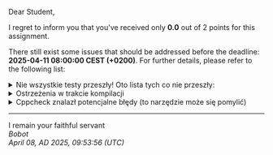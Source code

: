 Dear Student,

I regret to inform you that you've received only **0.0** out of 2 points for this assignment.

There still exist some issues that should be addressed before the deadline: **2025-04-11 08:00:00 CEST (+0200)**. For further details, please refer to the following list:

<details><summary>Nie wszystkie testy przeszły! Oto lista tych co nie przeszły:</summary>1.&nbsp;ContainerWrapperTester.constructionLotsOfElementsWithDefaultConstructor_expectedNoCrash<br>2.&nbsp;ContainerWrapperTester.constructionFromArray_expectedElementsCopied<br>3.&nbsp;ContainerWrapperTester.pushBackManyElements<br>4.&nbsp;ContainerWrapperTester.pushFrontManyElements<br>5.&nbsp;ContainerWrapperTester.insertingInRandomPositionManyElements<br>6.&nbsp;ContainerWrapperTester.randomAccess<br>7.&nbsp;ContainerWrapperTester.sorting<br>8.&nbsp;ContainerWrapperTester.randomErase<br>9.&nbsp;ContainerWrapperTester.count_expectedAllElementsCounted<br>10.&nbsp;ContainerWrapperTester.findElement<br>11.&nbsp;ContainerWrapperTester.popFront<br>12.&nbsp;ContainerWrapperTester.popBack</details>
<details><summary>Ostrzeżenia w trakcie kompilacji</summary>/tmp/tmpm7ace_5q/student/containerWrapper.cpp:10:2:&nbsp;warning:&nbsp;#warning&nbsp;"Metody&nbsp;klasy&nbsp;sa&nbsp;do&nbsp;zaimplementowania.&nbsp;Instrukcja&nbsp;w&nbsp;pliku&nbsp;naglowkowym&nbsp;i&nbsp;README.md"&nbsp;[-Wcpp]<br>&nbsp;&nbsp;&nbsp;10&nbsp;|&nbsp;#warning&nbsp;"Metody&nbsp;klasy&nbsp;sa&nbsp;do&nbsp;zaimplementowania.&nbsp;Instrukcja&nbsp;w&nbsp;pliku&nbsp;naglowkowym&nbsp;i&nbsp;README.md"&nbsp;//&nbsp;po&nbsp;zaimplementowaniu&nbsp;sugeruje&nbsp;usuniecie&nbsp;tej&nbsp;linijki&nbsp;-&nbsp;nie&nbsp;chcemy&nbsp;warningow<br>&nbsp;&nbsp;&nbsp;&nbsp;&nbsp;&nbsp;|&nbsp;&nbsp;^~~~~~~<br></details>
<details><summary>Cppcheck znalazł potencjalne błędy (to narzędzie może się pomylić)</summary>/tmp/tmpm7ace_5q/student/benchmark/lib/include/benchmark/benchmark.h:1942:17:&nbsp;warning:&nbsp;Found&nbsp;an&nbsp;exit&nbsp;path&nbsp;from&nbsp;function&nbsp;with&nbsp;non-void&nbsp;return&nbsp;type&nbsp;that&nbsp;has&nbsp;missing&nbsp;return&nbsp;statement&nbsp;[missingReturn]<br>&nbsp;&nbsp;switch&nbsp;(unit)&nbsp;{<br>&nbsp;&nbsp;&nbsp;&nbsp;&nbsp;&nbsp;&nbsp;&nbsp;&nbsp;&nbsp;&nbsp;&nbsp;&nbsp;&nbsp;&nbsp;&nbsp;^<br>/tmp/tmpm7ace_5q/student/benchmark/lib/include/benchmark/benchmark.h:1956:17:&nbsp;warning:&nbsp;Found&nbsp;an&nbsp;exit&nbsp;path&nbsp;from&nbsp;function&nbsp;with&nbsp;non-void&nbsp;return&nbsp;type&nbsp;that&nbsp;has&nbsp;missing&nbsp;return&nbsp;statement&nbsp;[missingReturn]<br>&nbsp;&nbsp;switch&nbsp;(unit)&nbsp;{<br>&nbsp;&nbsp;&nbsp;&nbsp;&nbsp;&nbsp;&nbsp;&nbsp;&nbsp;&nbsp;&nbsp;&nbsp;&nbsp;&nbsp;&nbsp;&nbsp;^<br>/tmp/tmpm7ace_5q/student/benchmark/lib/include/benchmark/benchmark.h:1741:5:&nbsp;warning:&nbsp;Member&nbsp;variable&nbsp;'Run::family_index'&nbsp;is&nbsp;not&nbsp;initialized&nbsp;in&nbsp;the&nbsp;constructor.&nbsp;[uninitMemberVar]<br>&nbsp;&nbsp;&nbsp;&nbsp;Run()<br>&nbsp;&nbsp;&nbsp;&nbsp;^<br>/tmp/tmpm7ace_5q/student/benchmark/lib/include/benchmark/benchmark.h:1741:5:&nbsp;warning:&nbsp;Member&nbsp;variable&nbsp;'Run::per_family_instance_index'&nbsp;is&nbsp;not&nbsp;initialized&nbsp;in&nbsp;the&nbsp;constructor.&nbsp;[uninitMemberVar]<br>&nbsp;&nbsp;&nbsp;&nbsp;Run()<br>&nbsp;&nbsp;&nbsp;&nbsp;^<br>/tmp/tmpm7ace_5q/student/benchmark/lib/include/benchmark/benchmark.h:1741:5:&nbsp;warning:&nbsp;Member&nbsp;variable&nbsp;'Run::repetition_index'&nbsp;is&nbsp;not&nbsp;initialized&nbsp;in&nbsp;the&nbsp;constructor.&nbsp;[uninitMemberVar]<br>&nbsp;&nbsp;&nbsp;&nbsp;Run()<br>&nbsp;&nbsp;&nbsp;&nbsp;^<br>/tmp/tmpm7ace_5q/student/benchmark/lib/include/benchmark/benchmark.h:1741:5:&nbsp;warning:&nbsp;Member&nbsp;variable&nbsp;'Run::repetitions'&nbsp;is&nbsp;not&nbsp;initialized&nbsp;in&nbsp;the&nbsp;constructor.&nbsp;[uninitMemberVar]<br>&nbsp;&nbsp;&nbsp;&nbsp;Run()<br>&nbsp;&nbsp;&nbsp;&nbsp;^<br>/tmp/tmpm7ace_5q/student/benchmark/lib/include/benchmark/benchmark.h:1741:5:&nbsp;warning:&nbsp;Member&nbsp;variable&nbsp;'Run::statistics'&nbsp;is&nbsp;not&nbsp;initialized&nbsp;in&nbsp;the&nbsp;constructor.&nbsp;[uninitMemberVar]<br>&nbsp;&nbsp;&nbsp;&nbsp;Run()<br>&nbsp;&nbsp;&nbsp;&nbsp;^<br>/tmp/tmpm7ace_5q/student/benchmark/lib/include/benchmark/benchmark.h:639:3:&nbsp;warning:&nbsp;Class&nbsp;'Counter'&nbsp;has&nbsp;a&nbsp;constructor&nbsp;with&nbsp;1&nbsp;argument&nbsp;that&nbsp;is&nbsp;not&nbsp;explicit.&nbsp;[noExplicitConstructor]<br>&nbsp;&nbsp;Counter(double&nbsp;v&nbsp;=&nbsp;0.,&nbsp;Flags&nbsp;f&nbsp;=&nbsp;kDefaults,&nbsp;OneK&nbsp;k&nbsp;=&nbsp;kIs1000)<br>&nbsp;&nbsp;^<br>/tmp/tmpm7ace_5q/student/benchmark/containerBenchmark.cpp:49:55:&nbsp;warning:&nbsp;Parameter&nbsp;'state'&nbsp;can&nbsp;be&nbsp;declared&nbsp;as&nbsp;reference&nbsp;to&nbsp;const.&nbsp;However&nbsp;it&nbsp;seems&nbsp;that&nbsp;'BM_pushBackManyElements'&nbsp;is&nbsp;a&nbsp;callback&nbsp;function,&nbsp;if&nbsp;'state'&nbsp;is&nbsp;declared&nbsp;with&nbsp;const&nbsp;you&nbsp;might&nbsp;also&nbsp;need&nbsp;to&nbsp;cast&nbsp;function&nbsp;pointer(s).&nbsp;[constParameterCallback]<br>static&nbsp;void&nbsp;BM_pushBackManyElements(benchmark::State&&nbsp;state)<br>&nbsp;&nbsp;&nbsp;&nbsp;&nbsp;&nbsp;&nbsp;&nbsp;&nbsp;&nbsp;&nbsp;&nbsp;&nbsp;&nbsp;&nbsp;&nbsp;&nbsp;&nbsp;&nbsp;&nbsp;&nbsp;&nbsp;&nbsp;&nbsp;&nbsp;&nbsp;&nbsp;&nbsp;&nbsp;&nbsp;&nbsp;&nbsp;&nbsp;&nbsp;&nbsp;&nbsp;&nbsp;&nbsp;&nbsp;&nbsp;&nbsp;&nbsp;&nbsp;&nbsp;&nbsp;&nbsp;&nbsp;&nbsp;&nbsp;&nbsp;&nbsp;&nbsp;&nbsp;&nbsp;^<br>/tmp/tmpm7ace_5q/student/benchmark/containerBenchmark.cpp:62:1:&nbsp;note:&nbsp;You&nbsp;might&nbsp;need&nbsp;to&nbsp;cast&nbsp;the&nbsp;function&nbsp;pointer&nbsp;here<br>BENCHMARK(BM_pushBackManyElements);<br>^<br>/tmp/tmpm7ace_5q/student/benchmark/containerBenchmark.cpp:49:55:&nbsp;note:&nbsp;Parameter&nbsp;'state'&nbsp;can&nbsp;be&nbsp;declared&nbsp;as&nbsp;reference&nbsp;to&nbsp;const<br>static&nbsp;void&nbsp;BM_pushBackManyElements(benchmark::State&&nbsp;state)<br>&nbsp;&nbsp;&nbsp;&nbsp;&nbsp;&nbsp;&nbsp;&nbsp;&nbsp;&nbsp;&nbsp;&nbsp;&nbsp;&nbsp;&nbsp;&nbsp;&nbsp;&nbsp;&nbsp;&nbsp;&nbsp;&nbsp;&nbsp;&nbsp;&nbsp;&nbsp;&nbsp;&nbsp;&nbsp;&nbsp;&nbsp;&nbsp;&nbsp;&nbsp;&nbsp;&nbsp;&nbsp;&nbsp;&nbsp;&nbsp;&nbsp;&nbsp;&nbsp;&nbsp;&nbsp;&nbsp;&nbsp;&nbsp;&nbsp;&nbsp;&nbsp;&nbsp;&nbsp;&nbsp;^<br>/tmp/tmpm7ace_5q/student/benchmark/containerBenchmark.cpp:65:56:&nbsp;warning:&nbsp;Parameter&nbsp;'state'&nbsp;can&nbsp;be&nbsp;declared&nbsp;as&nbsp;reference&nbsp;to&nbsp;const.&nbsp;However&nbsp;it&nbsp;seems&nbsp;that&nbsp;'BM_pushFrontManyElements'&nbsp;is&nbsp;a&nbsp;callback&nbsp;function,&nbsp;if&nbsp;'state'&nbsp;is&nbsp;declared&nbsp;with&nbsp;const&nbsp;you&nbsp;might&nbsp;also&nbsp;need&nbsp;to&nbsp;cast&nbsp;function&nbsp;pointer(s).&nbsp;[constParameterCallback]<br>static&nbsp;void&nbsp;BM_pushFrontManyElements(benchmark::State&&nbsp;state)<br>&nbsp;&nbsp;&nbsp;&nbsp;&nbsp;&nbsp;&nbsp;&nbsp;&nbsp;&nbsp;&nbsp;&nbsp;&nbsp;&nbsp;&nbsp;&nbsp;&nbsp;&nbsp;&nbsp;&nbsp;&nbsp;&nbsp;&nbsp;&nbsp;&nbsp;&nbsp;&nbsp;&nbsp;&nbsp;&nbsp;&nbsp;&nbsp;&nbsp;&nbsp;&nbsp;&nbsp;&nbsp;&nbsp;&nbsp;&nbsp;&nbsp;&nbsp;&nbsp;&nbsp;&nbsp;&nbsp;&nbsp;&nbsp;&nbsp;&nbsp;&nbsp;&nbsp;&nbsp;&nbsp;&nbsp;^<br>/tmp/tmpm7ace_5q/student/benchmark/containerBenchmark.cpp:78:1:&nbsp;note:&nbsp;You&nbsp;might&nbsp;need&nbsp;to&nbsp;cast&nbsp;the&nbsp;function&nbsp;pointer&nbsp;here<br>BENCHMARK(BM_pushFrontManyElements);<br>^<br>/tmp/tmpm7ace_5q/student/benchmark/containerBenchmark.cpp:65:56:&nbsp;note:&nbsp;Parameter&nbsp;'state'&nbsp;can&nbsp;be&nbsp;declared&nbsp;as&nbsp;reference&nbsp;to&nbsp;const<br>static&nbsp;void&nbsp;BM_pushFrontManyElements(benchmark::State&&nbsp;state)<br>&nbsp;&nbsp;&nbsp;&nbsp;&nbsp;&nbsp;&nbsp;&nbsp;&nbsp;&nbsp;&nbsp;&nbsp;&nbsp;&nbsp;&nbsp;&nbsp;&nbsp;&nbsp;&nbsp;&nbsp;&nbsp;&nbsp;&nbsp;&nbsp;&nbsp;&nbsp;&nbsp;&nbsp;&nbsp;&nbsp;&nbsp;&nbsp;&nbsp;&nbsp;&nbsp;&nbsp;&nbsp;&nbsp;&nbsp;&nbsp;&nbsp;&nbsp;&nbsp;&nbsp;&nbsp;&nbsp;&nbsp;&nbsp;&nbsp;&nbsp;&nbsp;&nbsp;&nbsp;&nbsp;&nbsp;^<br>/tmp/tmpm7ace_5q/student/benchmark/containerBenchmark.cpp:81:72:&nbsp;warning:&nbsp;Parameter&nbsp;'state'&nbsp;can&nbsp;be&nbsp;declared&nbsp;as&nbsp;reference&nbsp;to&nbsp;const.&nbsp;However&nbsp;it&nbsp;seems&nbsp;that&nbsp;'BM_insertingInRandomPositionManyElements'&nbsp;is&nbsp;a&nbsp;callback&nbsp;function,&nbsp;if&nbsp;'state'&nbsp;is&nbsp;declared&nbsp;with&nbsp;const&nbsp;you&nbsp;might&nbsp;also&nbsp;need&nbsp;to&nbsp;cast&nbsp;function&nbsp;pointer(s).&nbsp;[constParameterCallback]<br>static&nbsp;void&nbsp;BM_insertingInRandomPositionManyElements(benchmark::State&&nbsp;state)<br>&nbsp;&nbsp;&nbsp;&nbsp;&nbsp;&nbsp;&nbsp;&nbsp;&nbsp;&nbsp;&nbsp;&nbsp;&nbsp;&nbsp;&nbsp;&nbsp;&nbsp;&nbsp;&nbsp;&nbsp;&nbsp;&nbsp;&nbsp;&nbsp;&nbsp;&nbsp;&nbsp;&nbsp;&nbsp;&nbsp;&nbsp;&nbsp;&nbsp;&nbsp;&nbsp;&nbsp;&nbsp;&nbsp;&nbsp;&nbsp;&nbsp;&nbsp;&nbsp;&nbsp;&nbsp;&nbsp;&nbsp;&nbsp;&nbsp;&nbsp;&nbsp;&nbsp;&nbsp;&nbsp;&nbsp;&nbsp;&nbsp;&nbsp;&nbsp;&nbsp;&nbsp;&nbsp;&nbsp;&nbsp;&nbsp;&nbsp;&nbsp;&nbsp;&nbsp;&nbsp;&nbsp;^<br>/tmp/tmpm7ace_5q/student/benchmark/containerBenchmark.cpp:95:1:&nbsp;note:&nbsp;You&nbsp;might&nbsp;need&nbsp;to&nbsp;cast&nbsp;the&nbsp;function&nbsp;pointer&nbsp;here<br>BENCHMARK(BM_insertingInRandomPositionManyElements);<br>^<br>/tmp/tmpm7ace_5q/student/benchmark/containerBenchmark.cpp:81:72:&nbsp;note:&nbsp;Parameter&nbsp;'state'&nbsp;can&nbsp;be&nbsp;declared&nbsp;as&nbsp;reference&nbsp;to&nbsp;const<br>static&nbsp;void&nbsp;BM_insertingInRandomPositionManyElements(benchmark::State&&nbsp;state)<br>&nbsp;&nbsp;&nbsp;&nbsp;&nbsp;&nbsp;&nbsp;&nbsp;&nbsp;&nbsp;&nbsp;&nbsp;&nbsp;&nbsp;&nbsp;&nbsp;&nbsp;&nbsp;&nbsp;&nbsp;&nbsp;&nbsp;&nbsp;&nbsp;&nbsp;&nbsp;&nbsp;&nbsp;&nbsp;&nbsp;&nbsp;&nbsp;&nbsp;&nbsp;&nbsp;&nbsp;&nbsp;&nbsp;&nbsp;&nbsp;&nbsp;&nbsp;&nbsp;&nbsp;&nbsp;&nbsp;&nbsp;&nbsp;&nbsp;&nbsp;&nbsp;&nbsp;&nbsp;&nbsp;&nbsp;&nbsp;&nbsp;&nbsp;&nbsp;&nbsp;&nbsp;&nbsp;&nbsp;&nbsp;&nbsp;&nbsp;&nbsp;&nbsp;&nbsp;&nbsp;&nbsp;^<br>/tmp/tmpm7ace_5q/student/benchmark/containerBenchmark.cpp:98:47:&nbsp;warning:&nbsp;Parameter&nbsp;'state'&nbsp;can&nbsp;be&nbsp;declared&nbsp;as&nbsp;reference&nbsp;to&nbsp;const.&nbsp;However&nbsp;it&nbsp;seems&nbsp;that&nbsp;'BM_randomAccess'&nbsp;is&nbsp;a&nbsp;callback&nbsp;function,&nbsp;if&nbsp;'state'&nbsp;is&nbsp;declared&nbsp;with&nbsp;const&nbsp;you&nbsp;might&nbsp;also&nbsp;need&nbsp;to&nbsp;cast&nbsp;function&nbsp;pointer(s).&nbsp;[constParameterCallback]<br>static&nbsp;void&nbsp;BM_randomAccess(benchmark::State&&nbsp;state)<br>&nbsp;&nbsp;&nbsp;&nbsp;&nbsp;&nbsp;&nbsp;&nbsp;&nbsp;&nbsp;&nbsp;&nbsp;&nbsp;&nbsp;&nbsp;&nbsp;&nbsp;&nbsp;&nbsp;&nbsp;&nbsp;&nbsp;&nbsp;&nbsp;&nbsp;&nbsp;&nbsp;&nbsp;&nbsp;&nbsp;&nbsp;&nbsp;&nbsp;&nbsp;&nbsp;&nbsp;&nbsp;&nbsp;&nbsp;&nbsp;&nbsp;&nbsp;&nbsp;&nbsp;&nbsp;&nbsp;^<br>/tmp/tmpm7ace_5q/student/benchmark/containerBenchmark.cpp:110:1:&nbsp;note:&nbsp;You&nbsp;might&nbsp;need&nbsp;to&nbsp;cast&nbsp;the&nbsp;function&nbsp;pointer&nbsp;here<br>BENCHMARK(BM_randomAccess);<br>^<br>/tmp/tmpm7ace_5q/student/benchmark/containerBenchmark.cpp:98:47:&nbsp;note:&nbsp;Parameter&nbsp;'state'&nbsp;can&nbsp;be&nbsp;declared&nbsp;as&nbsp;reference&nbsp;to&nbsp;const<br>static&nbsp;void&nbsp;BM_randomAccess(benchmark::State&&nbsp;state)<br>&nbsp;&nbsp;&nbsp;&nbsp;&nbsp;&nbsp;&nbsp;&nbsp;&nbsp;&nbsp;&nbsp;&nbsp;&nbsp;&nbsp;&nbsp;&nbsp;&nbsp;&nbsp;&nbsp;&nbsp;&nbsp;&nbsp;&nbsp;&nbsp;&nbsp;&nbsp;&nbsp;&nbsp;&nbsp;&nbsp;&nbsp;&nbsp;&nbsp;&nbsp;&nbsp;&nbsp;&nbsp;&nbsp;&nbsp;&nbsp;&nbsp;&nbsp;&nbsp;&nbsp;&nbsp;&nbsp;^<br>/tmp/tmpm7ace_5q/student/benchmark/containerBenchmark.cpp:113:42:&nbsp;warning:&nbsp;Parameter&nbsp;'state'&nbsp;can&nbsp;be&nbsp;declared&nbsp;as&nbsp;reference&nbsp;to&nbsp;const.&nbsp;However&nbsp;it&nbsp;seems&nbsp;that&nbsp;'BM_sorting'&nbsp;is&nbsp;a&nbsp;callback&nbsp;function,&nbsp;if&nbsp;'state'&nbsp;is&nbsp;declared&nbsp;with&nbsp;const&nbsp;you&nbsp;might&nbsp;also&nbsp;need&nbsp;to&nbsp;cast&nbsp;function&nbsp;pointer(s).&nbsp;[constParameterCallback]<br>static&nbsp;void&nbsp;BM_sorting(benchmark::State&&nbsp;state)<br>&nbsp;&nbsp;&nbsp;&nbsp;&nbsp;&nbsp;&nbsp;&nbsp;&nbsp;&nbsp;&nbsp;&nbsp;&nbsp;&nbsp;&nbsp;&nbsp;&nbsp;&nbsp;&nbsp;&nbsp;&nbsp;&nbsp;&nbsp;&nbsp;&nbsp;&nbsp;&nbsp;&nbsp;&nbsp;&nbsp;&nbsp;&nbsp;&nbsp;&nbsp;&nbsp;&nbsp;&nbsp;&nbsp;&nbsp;&nbsp;&nbsp;^<br>/tmp/tmpm7ace_5q/student/benchmark/containerBenchmark.cpp:125:1:&nbsp;note:&nbsp;You&nbsp;might&nbsp;need&nbsp;to&nbsp;cast&nbsp;the&nbsp;function&nbsp;pointer&nbsp;here<br>BENCHMARK(BM_sorting);<br>^<br>/tmp/tmpm7ace_5q/student/benchmark/containerBenchmark.cpp:113:42:&nbsp;note:&nbsp;Parameter&nbsp;'state'&nbsp;can&nbsp;be&nbsp;declared&nbsp;as&nbsp;reference&nbsp;to&nbsp;const<br>static&nbsp;void&nbsp;BM_sorting(benchmark::State&&nbsp;state)<br>&nbsp;&nbsp;&nbsp;&nbsp;&nbsp;&nbsp;&nbsp;&nbsp;&nbsp;&nbsp;&nbsp;&nbsp;&nbsp;&nbsp;&nbsp;&nbsp;&nbsp;&nbsp;&nbsp;&nbsp;&nbsp;&nbsp;&nbsp;&nbsp;&nbsp;&nbsp;&nbsp;&nbsp;&nbsp;&nbsp;&nbsp;&nbsp;&nbsp;&nbsp;&nbsp;&nbsp;&nbsp;&nbsp;&nbsp;&nbsp;&nbsp;^<br>/tmp/tmpm7ace_5q/student/benchmark/containerBenchmark.cpp:128:46:&nbsp;warning:&nbsp;Parameter&nbsp;'state'&nbsp;can&nbsp;be&nbsp;declared&nbsp;as&nbsp;reference&nbsp;to&nbsp;const.&nbsp;However&nbsp;it&nbsp;seems&nbsp;that&nbsp;'BM_randomErase'&nbsp;is&nbsp;a&nbsp;callback&nbsp;function,&nbsp;if&nbsp;'state'&nbsp;is&nbsp;declared&nbsp;with&nbsp;const&nbsp;you&nbsp;might&nbsp;also&nbsp;need&nbsp;to&nbsp;cast&nbsp;function&nbsp;pointer(s).&nbsp;[constParameterCallback]<br>static&nbsp;void&nbsp;BM_randomErase(benchmark::State&&nbsp;state)<br>&nbsp;&nbsp;&nbsp;&nbsp;&nbsp;&nbsp;&nbsp;&nbsp;&nbsp;&nbsp;&nbsp;&nbsp;&nbsp;&nbsp;&nbsp;&nbsp;&nbsp;&nbsp;&nbsp;&nbsp;&nbsp;&nbsp;&nbsp;&nbsp;&nbsp;&nbsp;&nbsp;&nbsp;&nbsp;&nbsp;&nbsp;&nbsp;&nbsp;&nbsp;&nbsp;&nbsp;&nbsp;&nbsp;&nbsp;&nbsp;&nbsp;&nbsp;&nbsp;&nbsp;&nbsp;^<br>/tmp/tmpm7ace_5q/student/benchmark/containerBenchmark.cpp:143:1:&nbsp;note:&nbsp;You&nbsp;might&nbsp;need&nbsp;to&nbsp;cast&nbsp;the&nbsp;function&nbsp;pointer&nbsp;here<br>BENCHMARK(BM_randomErase);<br>^<br>/tmp/tmpm7ace_5q/student/benchmark/containerBenchmark.cpp:128:46:&nbsp;note:&nbsp;Parameter&nbsp;'state'&nbsp;can&nbsp;be&nbsp;declared&nbsp;as&nbsp;reference&nbsp;to&nbsp;const<br>static&nbsp;void&nbsp;BM_randomErase(benchmark::State&&nbsp;state)<br>&nbsp;&nbsp;&nbsp;&nbsp;&nbsp;&nbsp;&nbsp;&nbsp;&nbsp;&nbsp;&nbsp;&nbsp;&nbsp;&nbsp;&nbsp;&nbsp;&nbsp;&nbsp;&nbsp;&nbsp;&nbsp;&nbsp;&nbsp;&nbsp;&nbsp;&nbsp;&nbsp;&nbsp;&nbsp;&nbsp;&nbsp;&nbsp;&nbsp;&nbsp;&nbsp;&nbsp;&nbsp;&nbsp;&nbsp;&nbsp;&nbsp;&nbsp;&nbsp;&nbsp;&nbsp;^<br>/tmp/tmpm7ace_5q/student/benchmark/containerBenchmark.cpp:146:67:&nbsp;warning:&nbsp;Parameter&nbsp;'state'&nbsp;can&nbsp;be&nbsp;declared&nbsp;as&nbsp;reference&nbsp;to&nbsp;const.&nbsp;However&nbsp;it&nbsp;seems&nbsp;that&nbsp;'BM_count_expectedAllElementsCounted'&nbsp;is&nbsp;a&nbsp;callback&nbsp;function,&nbsp;if&nbsp;'state'&nbsp;is&nbsp;declared&nbsp;with&nbsp;const&nbsp;you&nbsp;might&nbsp;also&nbsp;need&nbsp;to&nbsp;cast&nbsp;function&nbsp;pointer(s).&nbsp;[constParameterCallback]<br>static&nbsp;void&nbsp;BM_count_expectedAllElementsCounted(benchmark::State&&nbsp;state)<br>&nbsp;&nbsp;&nbsp;&nbsp;&nbsp;&nbsp;&nbsp;&nbsp;&nbsp;&nbsp;&nbsp;&nbsp;&nbsp;&nbsp;&nbsp;&nbsp;&nbsp;&nbsp;&nbsp;&nbsp;&nbsp;&nbsp;&nbsp;&nbsp;&nbsp;&nbsp;&nbsp;&nbsp;&nbsp;&nbsp;&nbsp;&nbsp;&nbsp;&nbsp;&nbsp;&nbsp;&nbsp;&nbsp;&nbsp;&nbsp;&nbsp;&nbsp;&nbsp;&nbsp;&nbsp;&nbsp;&nbsp;&nbsp;&nbsp;&nbsp;&nbsp;&nbsp;&nbsp;&nbsp;&nbsp;&nbsp;&nbsp;&nbsp;&nbsp;&nbsp;&nbsp;&nbsp;&nbsp;&nbsp;&nbsp;&nbsp;^<br>/tmp/tmpm7ace_5q/student/benchmark/containerBenchmark.cpp:157:1:&nbsp;note:&nbsp;You&nbsp;might&nbsp;need&nbsp;to&nbsp;cast&nbsp;the&nbsp;function&nbsp;pointer&nbsp;here<br>BENCHMARK(BM_count_expectedAllElementsCounted);<br>^<br>/tmp/tmpm7ace_5q/student/benchmark/containerBenchmark.cpp:146:67:&nbsp;note:&nbsp;Parameter&nbsp;'state'&nbsp;can&nbsp;be&nbsp;declared&nbsp;as&nbsp;reference&nbsp;to&nbsp;const<br>static&nbsp;void&nbsp;BM_count_expectedAllElementsCounted(benchmark::State&&nbsp;state)<br>&nbsp;&nbsp;&nbsp;&nbsp;&nbsp;&nbsp;&nbsp;&nbsp;&nbsp;&nbsp;&nbsp;&nbsp;&nbsp;&nbsp;&nbsp;&nbsp;&nbsp;&nbsp;&nbsp;&nbsp;&nbsp;&nbsp;&nbsp;&nbsp;&nbsp;&nbsp;&nbsp;&nbsp;&nbsp;&nbsp;&nbsp;&nbsp;&nbsp;&nbsp;&nbsp;&nbsp;&nbsp;&nbsp;&nbsp;&nbsp;&nbsp;&nbsp;&nbsp;&nbsp;&nbsp;&nbsp;&nbsp;&nbsp;&nbsp;&nbsp;&nbsp;&nbsp;&nbsp;&nbsp;&nbsp;&nbsp;&nbsp;&nbsp;&nbsp;&nbsp;&nbsp;&nbsp;&nbsp;&nbsp;&nbsp;&nbsp;^<br>/tmp/tmpm7ace_5q/student/benchmark/containerBenchmark.cpp:160:46:&nbsp;warning:&nbsp;Parameter&nbsp;'state'&nbsp;can&nbsp;be&nbsp;declared&nbsp;as&nbsp;reference&nbsp;to&nbsp;const.&nbsp;However&nbsp;it&nbsp;seems&nbsp;that&nbsp;'BM_findElement'&nbsp;is&nbsp;a&nbsp;callback&nbsp;function,&nbsp;if&nbsp;'state'&nbsp;is&nbsp;declared&nbsp;with&nbsp;const&nbsp;you&nbsp;might&nbsp;also&nbsp;need&nbsp;to&nbsp;cast&nbsp;function&nbsp;pointer(s).&nbsp;[constParameterCallback]<br>static&nbsp;void&nbsp;BM_findElement(benchmark::State&&nbsp;state)<br>&nbsp;&nbsp;&nbsp;&nbsp;&nbsp;&nbsp;&nbsp;&nbsp;&nbsp;&nbsp;&nbsp;&nbsp;&nbsp;&nbsp;&nbsp;&nbsp;&nbsp;&nbsp;&nbsp;&nbsp;&nbsp;&nbsp;&nbsp;&nbsp;&nbsp;&nbsp;&nbsp;&nbsp;&nbsp;&nbsp;&nbsp;&nbsp;&nbsp;&nbsp;&nbsp;&nbsp;&nbsp;&nbsp;&nbsp;&nbsp;&nbsp;&nbsp;&nbsp;&nbsp;&nbsp;^<br>/tmp/tmpm7ace_5q/student/benchmark/containerBenchmark.cpp:176:1:&nbsp;note:&nbsp;You&nbsp;might&nbsp;need&nbsp;to&nbsp;cast&nbsp;the&nbsp;function&nbsp;pointer&nbsp;here<br>BENCHMARK(BM_findElement);<br>^<br>/tmp/tmpm7ace_5q/student/benchmark/containerBenchmark.cpp:160:46:&nbsp;note:&nbsp;Parameter&nbsp;'state'&nbsp;can&nbsp;be&nbsp;declared&nbsp;as&nbsp;reference&nbsp;to&nbsp;const<br>static&nbsp;void&nbsp;BM_findElement(benchmark::State&&nbsp;state)<br>&nbsp;&nbsp;&nbsp;&nbsp;&nbsp;&nbsp;&nbsp;&nbsp;&nbsp;&nbsp;&nbsp;&nbsp;&nbsp;&nbsp;&nbsp;&nbsp;&nbsp;&nbsp;&nbsp;&nbsp;&nbsp;&nbsp;&nbsp;&nbsp;&nbsp;&nbsp;&nbsp;&nbsp;&nbsp;&nbsp;&nbsp;&nbsp;&nbsp;&nbsp;&nbsp;&nbsp;&nbsp;&nbsp;&nbsp;&nbsp;&nbsp;&nbsp;&nbsp;&nbsp;&nbsp;^<br>/tmp/tmpm7ace_5q/student/benchmark/containerBenchmark.cpp:179:42:&nbsp;warning:&nbsp;Parameter&nbsp;'state'&nbsp;can&nbsp;be&nbsp;declared&nbsp;as&nbsp;reference&nbsp;to&nbsp;const.&nbsp;However&nbsp;it&nbsp;seems&nbsp;that&nbsp;'BM_popBack'&nbsp;is&nbsp;a&nbsp;callback&nbsp;function,&nbsp;if&nbsp;'state'&nbsp;is&nbsp;declared&nbsp;with&nbsp;const&nbsp;you&nbsp;might&nbsp;also&nbsp;need&nbsp;to&nbsp;cast&nbsp;function&nbsp;pointer(s).&nbsp;[constParameterCallback]<br>static&nbsp;void&nbsp;BM_popBack(benchmark::State&&nbsp;state)<br>&nbsp;&nbsp;&nbsp;&nbsp;&nbsp;&nbsp;&nbsp;&nbsp;&nbsp;&nbsp;&nbsp;&nbsp;&nbsp;&nbsp;&nbsp;&nbsp;&nbsp;&nbsp;&nbsp;&nbsp;&nbsp;&nbsp;&nbsp;&nbsp;&nbsp;&nbsp;&nbsp;&nbsp;&nbsp;&nbsp;&nbsp;&nbsp;&nbsp;&nbsp;&nbsp;&nbsp;&nbsp;&nbsp;&nbsp;&nbsp;&nbsp;^<br>/tmp/tmpm7ace_5q/student/benchmark/containerBenchmark.cpp:192:1:&nbsp;note:&nbsp;You&nbsp;might&nbsp;need&nbsp;to&nbsp;cast&nbsp;the&nbsp;function&nbsp;pointer&nbsp;here<br>BENCHMARK(BM_popBack);<br>^<br>/tmp/tmpm7ace_5q/student/benchmark/containerBenchmark.cpp:179:42:&nbsp;note:&nbsp;Parameter&nbsp;'state'&nbsp;can&nbsp;be&nbsp;declared&nbsp;as&nbsp;reference&nbsp;to&nbsp;const<br>static&nbsp;void&nbsp;BM_popBack(benchmark::State&&nbsp;state)<br>&nbsp;&nbsp;&nbsp;&nbsp;&nbsp;&nbsp;&nbsp;&nbsp;&nbsp;&nbsp;&nbsp;&nbsp;&nbsp;&nbsp;&nbsp;&nbsp;&nbsp;&nbsp;&nbsp;&nbsp;&nbsp;&nbsp;&nbsp;&nbsp;&nbsp;&nbsp;&nbsp;&nbsp;&nbsp;&nbsp;&nbsp;&nbsp;&nbsp;&nbsp;&nbsp;&nbsp;&nbsp;&nbsp;&nbsp;&nbsp;&nbsp;^<br>/tmp/tmpm7ace_5q/student/benchmark/containerBenchmark.cpp:195:43:&nbsp;warning:&nbsp;Parameter&nbsp;'state'&nbsp;can&nbsp;be&nbsp;declared&nbsp;as&nbsp;reference&nbsp;to&nbsp;const.&nbsp;However&nbsp;it&nbsp;seems&nbsp;that&nbsp;'BM_popFront'&nbsp;is&nbsp;a&nbsp;callback&nbsp;function,&nbsp;if&nbsp;'state'&nbsp;is&nbsp;declared&nbsp;with&nbsp;const&nbsp;you&nbsp;might&nbsp;also&nbsp;need&nbsp;to&nbsp;cast&nbsp;function&nbsp;pointer(s).&nbsp;[constParameterCallback]<br>static&nbsp;void&nbsp;BM_popFront(benchmark::State&&nbsp;state)<br>&nbsp;&nbsp;&nbsp;&nbsp;&nbsp;&nbsp;&nbsp;&nbsp;&nbsp;&nbsp;&nbsp;&nbsp;&nbsp;&nbsp;&nbsp;&nbsp;&nbsp;&nbsp;&nbsp;&nbsp;&nbsp;&nbsp;&nbsp;&nbsp;&nbsp;&nbsp;&nbsp;&nbsp;&nbsp;&nbsp;&nbsp;&nbsp;&nbsp;&nbsp;&nbsp;&nbsp;&nbsp;&nbsp;&nbsp;&nbsp;&nbsp;&nbsp;^<br>/tmp/tmpm7ace_5q/student/benchmark/containerBenchmark.cpp:208:1:&nbsp;note:&nbsp;You&nbsp;might&nbsp;need&nbsp;to&nbsp;cast&nbsp;the&nbsp;function&nbsp;pointer&nbsp;here<br>BENCHMARK(BM_popFront);<br>^<br>/tmp/tmpm7ace_5q/student/benchmark/containerBenchmark.cpp:195:43:&nbsp;note:&nbsp;Parameter&nbsp;'state'&nbsp;can&nbsp;be&nbsp;declared&nbsp;as&nbsp;reference&nbsp;to&nbsp;const<br>static&nbsp;void&nbsp;BM_popFront(benchmark::State&&nbsp;state)<br>&nbsp;&nbsp;&nbsp;&nbsp;&nbsp;&nbsp;&nbsp;&nbsp;&nbsp;&nbsp;&nbsp;&nbsp;&nbsp;&nbsp;&nbsp;&nbsp;&nbsp;&nbsp;&nbsp;&nbsp;&nbsp;&nbsp;&nbsp;&nbsp;&nbsp;&nbsp;&nbsp;&nbsp;&nbsp;&nbsp;&nbsp;&nbsp;&nbsp;&nbsp;&nbsp;&nbsp;&nbsp;&nbsp;&nbsp;&nbsp;&nbsp;&nbsp;^<br>/tmp/tmpm7ace_5q/student/benchmark/containerBenchmark.cpp:58:21:&nbsp;warning:&nbsp;Consider&nbsp;using&nbsp;std::copy&nbsp;algorithm&nbsp;instead&nbsp;of&nbsp;a&nbsp;raw&nbsp;loop.&nbsp;[useStlAlgorithm]<br>&nbsp;&nbsp;&nbsp;&nbsp;&nbsp;&nbsp;&nbsp;&nbsp;&nbsp;&nbsp;&nbsp;&nbsp;wrapper.push_back(element);<br>&nbsp;&nbsp;&nbsp;&nbsp;&nbsp;&nbsp;&nbsp;&nbsp;&nbsp;&nbsp;&nbsp;&nbsp;&nbsp;&nbsp;&nbsp;&nbsp;&nbsp;&nbsp;&nbsp;&nbsp;^<br>/tmp/tmpm7ace_5q/student/benchmark/containerBenchmark.cpp:74:21:&nbsp;warning:&nbsp;Consider&nbsp;using&nbsp;std::copy&nbsp;algorithm&nbsp;instead&nbsp;of&nbsp;a&nbsp;raw&nbsp;loop.&nbsp;[useStlAlgorithm]<br>&nbsp;&nbsp;&nbsp;&nbsp;&nbsp;&nbsp;&nbsp;&nbsp;&nbsp;&nbsp;&nbsp;&nbsp;wrapper.push_front(element);<br>&nbsp;&nbsp;&nbsp;&nbsp;&nbsp;&nbsp;&nbsp;&nbsp;&nbsp;&nbsp;&nbsp;&nbsp;&nbsp;&nbsp;&nbsp;&nbsp;&nbsp;&nbsp;&nbsp;&nbsp;^<br>/tmp/tmpm7ace_5q/student/benchmark/lib/include/benchmark/benchmark.h:624:17:&nbsp;warning:&nbsp;Shifting&nbsp;signed&nbsp;32-bit&nbsp;value&nbsp;by&nbsp;31&nbsp;bits&nbsp;is&nbsp;implementation-defined&nbsp;behaviour&nbsp;[shiftTooManyBitsSigned]<br>&nbsp;&nbsp;&nbsp;&nbsp;kInvert&nbsp;=&nbsp;1&nbsp;&lt;&lt;&nbsp;31<br>&nbsp;&nbsp;&nbsp;&nbsp;&nbsp;&nbsp;&nbsp;&nbsp;&nbsp;&nbsp;&nbsp;&nbsp;&nbsp;&nbsp;&nbsp;&nbsp;^<br>/tmp/tmpm7ace_5q/student/benchmark/lib/include/benchmark/benchmark.h:624:17:&nbsp;warning:&nbsp;Signed&nbsp;integer&nbsp;overflow&nbsp;for&nbsp;expression&nbsp;'1&lt;&lt;31'.&nbsp;[integerOverflow]<br>&nbsp;&nbsp;&nbsp;&nbsp;kInvert&nbsp;=&nbsp;1&nbsp;&lt;&lt;&nbsp;31<br>&nbsp;&nbsp;&nbsp;&nbsp;&nbsp;&nbsp;&nbsp;&nbsp;&nbsp;&nbsp;&nbsp;&nbsp;&nbsp;&nbsp;&nbsp;&nbsp;^<br>/tmp/tmpm7ace_5q/student/benchmark/lib/src/re.h:63:3:&nbsp;warning:&nbsp;Member&nbsp;variable&nbsp;'Regex::re_'&nbsp;is&nbsp;not&nbsp;initialized&nbsp;in&nbsp;the&nbsp;constructor.&nbsp;[uninitMemberVar]<br>&nbsp;&nbsp;Regex()&nbsp;:&nbsp;init_(false)&nbsp;{}<br>&nbsp;&nbsp;^<br>/tmp/tmpm7ace_5q/student/benchmark/lib/src/log.h:29:3:&nbsp;warning:&nbsp;Class&nbsp;'LogType'&nbsp;has&nbsp;a&nbsp;constructor&nbsp;with&nbsp;1&nbsp;argument&nbsp;that&nbsp;is&nbsp;not&nbsp;explicit.&nbsp;[noExplicitConstructor]<br>&nbsp;&nbsp;LogType(std::ostream*&nbsp;out)&nbsp;:&nbsp;out_(out)&nbsp;{}<br>&nbsp;&nbsp;^<br>/tmp/tmpm7ace_5q/student/benchmark/lib/src/mutex.h:91:3:&nbsp;warning:&nbsp;Class&nbsp;'MutexLock'&nbsp;has&nbsp;a&nbsp;constructor&nbsp;with&nbsp;1&nbsp;argument&nbsp;that&nbsp;is&nbsp;not&nbsp;explicit.&nbsp;[noExplicitConstructor]<br>&nbsp;&nbsp;MutexLock(Mutex&&nbsp;m)&nbsp;ACQUIRE(m)&nbsp;:&nbsp;ml_(m.native_handle())&nbsp;{}<br>&nbsp;&nbsp;^<br>/tmp/tmpm7ace_5q/student/benchmark/lib/src/mutex.h:101:3:&nbsp;warning:&nbsp;Class&nbsp;'Barrier'&nbsp;has&nbsp;a&nbsp;constructor&nbsp;with&nbsp;1&nbsp;argument&nbsp;that&nbsp;is&nbsp;not&nbsp;explicit.&nbsp;[noExplicitConstructor]<br>&nbsp;&nbsp;Barrier(int&nbsp;num_threads)&nbsp;:&nbsp;running_threads_(num_threads)&nbsp;{}<br>&nbsp;&nbsp;^<br>/tmp/tmpm7ace_5q/student/benchmark/lib/src/perf_counters.h:151:3:&nbsp;warning:&nbsp;Class&nbsp;'PerfCountersMeasurement'&nbsp;has&nbsp;a&nbsp;constructor&nbsp;with&nbsp;1&nbsp;argument&nbsp;that&nbsp;is&nbsp;not&nbsp;explicit.&nbsp;[noExplicitConstructor]<br>&nbsp;&nbsp;PerfCountersMeasurement(const&nbsp;std::vector&lt;std::string&gt;&&nbsp;counter_names);<br>&nbsp;&nbsp;^<br>/tmp/tmpm7ace_5q/student/benchmark/lib/src/mutex.h:143:25:&nbsp;warning:&nbsp;Condition&nbsp;'phase_number_&gt;phase_number_cp'&nbsp;is&nbsp;always&nbsp;false&nbsp;[knownConditionTrueFalse]<br>&nbsp;&nbsp;&nbsp;&nbsp;&nbsp;&nbsp;if&nbsp;(phase_number_&nbsp;&gt;&nbsp;phase_number_cp)&nbsp;return&nbsp;false;<br>&nbsp;&nbsp;&nbsp;&nbsp;&nbsp;&nbsp;&nbsp;&nbsp;&nbsp;&nbsp;&nbsp;&nbsp;&nbsp;&nbsp;&nbsp;&nbsp;&nbsp;&nbsp;&nbsp;&nbsp;&nbsp;&nbsp;&nbsp;&nbsp;^<br>/tmp/tmpm7ace_5q/student/benchmark/lib/src/mutex.h:137:27:&nbsp;note:&nbsp;phase_number_cp&nbsp;is&nbsp;assigned&nbsp;'phase_number_'&nbsp;here.<br>&nbsp;&nbsp;&nbsp;&nbsp;&nbsp;&nbsp;int&nbsp;phase_number_cp&nbsp;=&nbsp;phase_number_;<br>&nbsp;&nbsp;&nbsp;&nbsp;&nbsp;&nbsp;&nbsp;&nbsp;&nbsp;&nbsp;&nbsp;&nbsp;&nbsp;&nbsp;&nbsp;&nbsp;&nbsp;&nbsp;&nbsp;&nbsp;&nbsp;&nbsp;&nbsp;&nbsp;&nbsp;&nbsp;^<br>/tmp/tmpm7ace_5q/student/benchmark/lib/src/mutex.h:143:25:&nbsp;note:&nbsp;Condition&nbsp;'phase_number_&gt;phase_number_cp'&nbsp;is&nbsp;always&nbsp;false<br>&nbsp;&nbsp;&nbsp;&nbsp;&nbsp;&nbsp;if&nbsp;(phase_number_&nbsp;&gt;&nbsp;phase_number_cp)&nbsp;return&nbsp;false;<br>&nbsp;&nbsp;&nbsp;&nbsp;&nbsp;&nbsp;&nbsp;&nbsp;&nbsp;&nbsp;&nbsp;&nbsp;&nbsp;&nbsp;&nbsp;&nbsp;&nbsp;&nbsp;&nbsp;&nbsp;&nbsp;&nbsp;&nbsp;&nbsp;^<br>/tmp/tmpm7ace_5q/student/benchmark/lib/src/benchmark.cc:241:26:&nbsp;warning:&nbsp;Local&nbsp;variable&nbsp;'name'&nbsp;shadows&nbsp;outer&nbsp;function&nbsp;[shadowFunction]<br>&nbsp;&nbsp;&nbsp;&nbsp;&nbsp;&nbsp;const&nbsp;std::string&&nbsp;name&nbsp;=&nbsp;name_and_measurement.first;<br>&nbsp;&nbsp;&nbsp;&nbsp;&nbsp;&nbsp;&nbsp;&nbsp;&nbsp;&nbsp;&nbsp;&nbsp;&nbsp;&nbsp;&nbsp;&nbsp;&nbsp;&nbsp;&nbsp;&nbsp;&nbsp;&nbsp;&nbsp;&nbsp;&nbsp;^<br>/tmp/tmpm7ace_5q/student/benchmark/lib/include/benchmark/benchmark.h:934:15:&nbsp;note:&nbsp;Shadowed&nbsp;declaration<br>&nbsp;&nbsp;std::string&nbsp;name()&nbsp;const&nbsp;{&nbsp;return&nbsp;name_;&nbsp;}<br>&nbsp;&nbsp;&nbsp;&nbsp;&nbsp;&nbsp;&nbsp;&nbsp;&nbsp;&nbsp;&nbsp;&nbsp;&nbsp;&nbsp;^<br>/tmp/tmpm7ace_5q/student/benchmark/lib/src/benchmark.cc:241:26:&nbsp;note:&nbsp;Shadow&nbsp;variable<br>&nbsp;&nbsp;&nbsp;&nbsp;&nbsp;&nbsp;const&nbsp;std::string&&nbsp;name&nbsp;=&nbsp;name_and_measurement.first;<br>&nbsp;&nbsp;&nbsp;&nbsp;&nbsp;&nbsp;&nbsp;&nbsp;&nbsp;&nbsp;&nbsp;&nbsp;&nbsp;&nbsp;&nbsp;&nbsp;&nbsp;&nbsp;&nbsp;&nbsp;&nbsp;&nbsp;&nbsp;&nbsp;&nbsp;^<br>/tmp/tmpm7ace_5q/student/benchmark/lib/include/benchmark/benchmark.h:624:17:&nbsp;warning:&nbsp;Shifting&nbsp;signed&nbsp;32-bit&nbsp;value&nbsp;by&nbsp;31&nbsp;bits&nbsp;is&nbsp;undefined&nbsp;behaviour&nbsp;[shiftTooManyBitsSigned]<br>&nbsp;&nbsp;&nbsp;&nbsp;kInvert&nbsp;=&nbsp;1&nbsp;&lt;&lt;&nbsp;31<br>&nbsp;&nbsp;&nbsp;&nbsp;&nbsp;&nbsp;&nbsp;&nbsp;&nbsp;&nbsp;&nbsp;&nbsp;&nbsp;&nbsp;&nbsp;&nbsp;^<br>/tmp/tmpm7ace_5q/student/benchmark/lib/src/benchmark.cc:733:30:&nbsp;warning:&nbsp;Unused&nbsp;variable:&nbsp;init&nbsp;[unusedVariable]<br>&nbsp;&nbsp;static&nbsp;std::ios_base::Init&nbsp;init;<br>&nbsp;&nbsp;&nbsp;&nbsp;&nbsp;&nbsp;&nbsp;&nbsp;&nbsp;&nbsp;&nbsp;&nbsp;&nbsp;&nbsp;&nbsp;&nbsp;&nbsp;&nbsp;&nbsp;&nbsp;&nbsp;&nbsp;&nbsp;&nbsp;&nbsp;&nbsp;&nbsp;&nbsp;&nbsp;^<br>/tmp/tmpm7ace_5q/student/benchmark/lib/src/benchmark_register.cc:255:11:&nbsp;warning:&nbsp;Consider&nbsp;using&nbsp;std::transform&nbsp;algorithm&nbsp;instead&nbsp;of&nbsp;a&nbsp;raw&nbsp;loop.&nbsp;[useStlAlgorithm]<br>&nbsp;&nbsp;&nbsp;&nbsp;args_.push_back({i});<br>&nbsp;&nbsp;&nbsp;&nbsp;&nbsp;&nbsp;&nbsp;&nbsp;&nbsp;&nbsp;^<br>/tmp/tmpm7ace_5q/student/benchmark/lib/src/benchmark_runner.cc:110:11:&nbsp;warning:&nbsp;Condition&nbsp;'memory_iterations'&nbsp;is&nbsp;always&nbsp;true&nbsp;[knownConditionTrueFalse]<br>&nbsp;&nbsp;&nbsp;&nbsp;&nbsp;&nbsp;&nbsp;&nbsp;&nbsp;&nbsp;memory_iterations&nbsp;?&nbsp;static_cast&lt;double&gt;(memory_result-&gt;num_allocs)&nbsp;/<br>&nbsp;&nbsp;&nbsp;&nbsp;&nbsp;&nbsp;&nbsp;&nbsp;&nbsp;&nbsp;^<br>/tmp/tmpm7ace_5q/student/benchmark/lib/src/benchmark_runner.cc:106:27:&nbsp;note:&nbsp;Assuming&nbsp;that&nbsp;condition&nbsp;'memory_iterations&gt;0'&nbsp;is&nbsp;not&nbsp;redundant<br>&nbsp;&nbsp;&nbsp;&nbsp;if&nbsp;(memory_iterations&nbsp;&gt;&nbsp;0)&nbsp;{<br>&nbsp;&nbsp;&nbsp;&nbsp;&nbsp;&nbsp;&nbsp;&nbsp;&nbsp;&nbsp;&nbsp;&nbsp;&nbsp;&nbsp;&nbsp;&nbsp;&nbsp;&nbsp;&nbsp;&nbsp;&nbsp;&nbsp;&nbsp;&nbsp;&nbsp;&nbsp;^<br>/tmp/tmpm7ace_5q/student/benchmark/lib/src/benchmark_runner.cc:110:11:&nbsp;note:&nbsp;Condition&nbsp;'memory_iterations'&nbsp;is&nbsp;always&nbsp;true<br>&nbsp;&nbsp;&nbsp;&nbsp;&nbsp;&nbsp;&nbsp;&nbsp;&nbsp;&nbsp;memory_iterations&nbsp;?&nbsp;static_cast&lt;double&gt;(memory_result-&gt;num_allocs)&nbsp;/<br>&nbsp;&nbsp;&nbsp;&nbsp;&nbsp;&nbsp;&nbsp;&nbsp;&nbsp;&nbsp;^<br>/tmp/tmpm7ace_5q/student/benchmark/lib/src/perf_counters.cc:268:3:&nbsp;warning:&nbsp;Variable&nbsp;'counters_'&nbsp;is&nbsp;assigned&nbsp;in&nbsp;constructor&nbsp;body.&nbsp;Consider&nbsp;performing&nbsp;initialization&nbsp;in&nbsp;initialization&nbsp;list.&nbsp;[useInitializationList]<br>&nbsp;&nbsp;counters_&nbsp;=&nbsp;PerfCounters::Create(counter_names);<br>&nbsp;&nbsp;^<br>/tmp/tmpm7ace_5q/student/benchmark/lib/src/reporter.cc:95:29:&nbsp;warning:&nbsp;Member&nbsp;variable&nbsp;'Context::name_field_width'&nbsp;is&nbsp;not&nbsp;initialized&nbsp;in&nbsp;the&nbsp;constructor.&nbsp;[uninitMemberVar]<br>BenchmarkReporter::Context::Context()<br>&nbsp;&nbsp;&nbsp;&nbsp;&nbsp;&nbsp;&nbsp;&nbsp;&nbsp;&nbsp;&nbsp;&nbsp;&nbsp;&nbsp;&nbsp;&nbsp;&nbsp;&nbsp;&nbsp;&nbsp;&nbsp;&nbsp;&nbsp;&nbsp;&nbsp;&nbsp;&nbsp;&nbsp;^<br>/tmp/tmpm7ace_5q/student/benchmark/lib/src/reporter.cc:54:16:&nbsp;warning:&nbsp;Variable&nbsp;'CInfo'&nbsp;can&nbsp;be&nbsp;declared&nbsp;as&nbsp;reference&nbsp;to&nbsp;const&nbsp;[constVariable]<br>&nbsp;&nbsp;&nbsp;&nbsp;for&nbsp;(auto&nbsp;&CInfo&nbsp;:&nbsp;info.caches)&nbsp;{<br>&nbsp;&nbsp;&nbsp;&nbsp;&nbsp;&nbsp;&nbsp;&nbsp;&nbsp;&nbsp;&nbsp;&nbsp;&nbsp;&nbsp;&nbsp;^<br>/tmp/tmpm7ace_5q/student/benchmark/lib/src/statistics.cc:112:13:&nbsp;warning:&nbsp;struct&nbsp;member&nbsp;'CounterStat::c'&nbsp;is&nbsp;never&nbsp;used.&nbsp;[unusedStructMember]<br>&nbsp;&nbsp;&nbsp;&nbsp;Counter&nbsp;c;<br>&nbsp;&nbsp;&nbsp;&nbsp;&nbsp;&nbsp;&nbsp;&nbsp;&nbsp;&nbsp;&nbsp;&nbsp;^<br>/tmp/tmpm7ace_5q/student/benchmark/lib/src/statistics.cc:113:25:&nbsp;warning:&nbsp;struct&nbsp;member&nbsp;'CounterStat::s'&nbsp;is&nbsp;never&nbsp;used.&nbsp;[unusedStructMember]<br>&nbsp;&nbsp;&nbsp;&nbsp;std::vector&lt;double&gt;&nbsp;s;<br>&nbsp;&nbsp;&nbsp;&nbsp;&nbsp;&nbsp;&nbsp;&nbsp;&nbsp;&nbsp;&nbsp;&nbsp;&nbsp;&nbsp;&nbsp;&nbsp;&nbsp;&nbsp;&nbsp;&nbsp;&nbsp;&nbsp;&nbsp;&nbsp;^<br>/tmp/tmpm7ace_5q/student/benchmark/lib/src/cycleclock.h:224:0:&nbsp;warning:&nbsp;#error&nbsp;You&nbsp;need&nbsp;to&nbsp;define&nbsp;CycleTimer&nbsp;for&nbsp;your&nbsp;OS&nbsp;and&nbsp;CPU&nbsp;[preprocessorErrorDirective]<br>#error&nbsp;You&nbsp;need&nbsp;to&nbsp;define&nbsp;CycleTimer&nbsp;for&nbsp;your&nbsp;OS&nbsp;and&nbsp;CPU<br>^<br>/tmp/tmpm7ace_5q/student/benchmark/lib/src/timers.cc:193:0:&nbsp;warning:&nbsp;#error&nbsp;Per-thread&nbsp;timing&nbsp;is&nbsp;not&nbsp;available&nbsp;on&nbsp;your&nbsp;system.&nbsp;[preprocessorErrorDirective]<br>#error&nbsp;Per-thread&nbsp;timing&nbsp;is&nbsp;not&nbsp;available&nbsp;on&nbsp;your&nbsp;system.<br>^<br>/tmp/tmpm7ace_5q/student/benchmark/lib/src/benchmark.cc:258:0:&nbsp;warning:&nbsp;The&nbsp;function&nbsp;'SkipWithMessage'&nbsp;is&nbsp;never&nbsp;used.&nbsp;[unusedFunction]<br>void&nbsp;State::SkipWithMessage(const&nbsp;std::string&&nbsp;msg)&nbsp;{<br>^<br>/tmp/tmpm7ace_5q/student/benchmark/lib/src/benchmark.cc:271:0:&nbsp;warning:&nbsp;The&nbsp;function&nbsp;'SkipWithError'&nbsp;is&nbsp;never&nbsp;used.&nbsp;[unusedFunction]<br>void&nbsp;State::SkipWithError(const&nbsp;std::string&&nbsp;msg)&nbsp;{<br>^<br>/tmp/tmpm7ace_5q/student/benchmark/lib/src/benchmark.cc:288:0:&nbsp;warning:&nbsp;The&nbsp;function&nbsp;'SetLabel'&nbsp;is&nbsp;never&nbsp;used.&nbsp;[unusedFunction]<br>void&nbsp;State::SetLabel(const&nbsp;std::string&&nbsp;label)&nbsp;{<br>^<br>/tmp/tmpm7ace_5q/student/benchmark/lib/src/benchmark.cc:626:0:&nbsp;warning:&nbsp;The&nbsp;function&nbsp;'GetBenchmarkFilter'&nbsp;is&nbsp;never&nbsp;used.&nbsp;[unusedFunction]<br>std::string&nbsp;GetBenchmarkFilter()&nbsp;{&nbsp;return&nbsp;FLAGS_benchmark_filter;&nbsp;}<br>^<br>/tmp/tmpm7ace_5q/student/benchmark/lib/src/benchmark.cc:628:0:&nbsp;warning:&nbsp;The&nbsp;function&nbsp;'SetBenchmarkFilter'&nbsp;is&nbsp;never&nbsp;used.&nbsp;[unusedFunction]<br>void&nbsp;SetBenchmarkFilter(std::string&nbsp;value)&nbsp;{<br>^<br>/tmp/tmpm7ace_5q/student/benchmark/lib/src/benchmark.cc:632:0:&nbsp;warning:&nbsp;The&nbsp;function&nbsp;'GetBenchmarkVerbosity'&nbsp;is&nbsp;never&nbsp;used.&nbsp;[unusedFunction]<br>int32_t&nbsp;GetBenchmarkVerbosity()&nbsp;{&nbsp;return&nbsp;FLAGS_v;&nbsp;}<br>^<br>/tmp/tmpm7ace_5q/student/benchmark/lib/src/benchmark.cc:634:0:&nbsp;warning:&nbsp;The&nbsp;function&nbsp;'RegisterMemoryManager'&nbsp;is&nbsp;never&nbsp;used.&nbsp;[unusedFunction]<br>void&nbsp;RegisterMemoryManager(MemoryManager*&nbsp;manager)&nbsp;{<br>^<br>/tmp/tmpm7ace_5q/student/benchmark/lib/src/benchmark_register.cc:232:0:&nbsp;warning:&nbsp;The&nbsp;function&nbsp;'Name'&nbsp;is&nbsp;never&nbsp;used.&nbsp;[unusedFunction]<br>Benchmark*&nbsp;Benchmark::Name(const&nbsp;std::string&&nbsp;name)&nbsp;{<br>^<br>/tmp/tmpm7ace_5q/student/benchmark/lib/src/benchmark_register.cc:237:0:&nbsp;warning:&nbsp;The&nbsp;function&nbsp;'Arg'&nbsp;is&nbsp;never&nbsp;used.&nbsp;[unusedFunction]<br>Benchmark*&nbsp;Benchmark::Arg(int64_t&nbsp;x)&nbsp;{<br>^<br>/tmp/tmpm7ace_5q/student/benchmark/lib/src/benchmark_register.cc:243:0:&nbsp;warning:&nbsp;The&nbsp;function&nbsp;'Unit'&nbsp;is&nbsp;never&nbsp;used.&nbsp;[unusedFunction]<br>Benchmark*&nbsp;Benchmark::Unit(TimeUnit&nbsp;unit)&nbsp;{<br>^<br>/tmp/tmpm7ace_5q/student/benchmark/lib/src/benchmark_register.cc:249:0:&nbsp;warning:&nbsp;The&nbsp;function&nbsp;'Range'&nbsp;is&nbsp;never&nbsp;used.&nbsp;[unusedFunction]<br>Benchmark*&nbsp;Benchmark::Range(int64_t&nbsp;start,&nbsp;int64_t&nbsp;limit)&nbsp;{<br>^<br>/tmp/tmpm7ace_5q/student/benchmark/lib/src/benchmark_register.cc:302:0:&nbsp;warning:&nbsp;The&nbsp;function&nbsp;'ArgName'&nbsp;is&nbsp;never&nbsp;used.&nbsp;[unusedFunction]<br>Benchmark*&nbsp;Benchmark::ArgName(const&nbsp;std::string&&nbsp;name)&nbsp;{<br>^<br>/tmp/tmpm7ace_5q/student/benchmark/lib/src/benchmark_register.cc:308:0:&nbsp;warning:&nbsp;The&nbsp;function&nbsp;'ArgNames'&nbsp;is&nbsp;never&nbsp;used.&nbsp;[unusedFunction]<br>Benchmark*&nbsp;Benchmark::ArgNames(const&nbsp;std::vector&lt;std::string&gt;&&nbsp;names)&nbsp;{<br>^<br>/tmp/tmpm7ace_5q/student/benchmark/lib/src/benchmark_register.cc:314:0:&nbsp;warning:&nbsp;The&nbsp;function&nbsp;'DenseRange'&nbsp;is&nbsp;never&nbsp;used.&nbsp;[unusedFunction]<br>Benchmark*&nbsp;Benchmark::DenseRange(int64_t&nbsp;start,&nbsp;int64_t&nbsp;limit,&nbsp;int&nbsp;step)&nbsp;{<br>^<br>/tmp/tmpm7ace_5q/student/benchmark/lib/src/benchmark_register.cc:329:0:&nbsp;warning:&nbsp;The&nbsp;function&nbsp;'Apply'&nbsp;is&nbsp;never&nbsp;used.&nbsp;[unusedFunction]<br>Benchmark*&nbsp;Benchmark::Apply(void&nbsp;(*custom_arguments)(Benchmark*&nbsp;benchmark))&nbsp;{<br>^<br>/tmp/tmpm7ace_5q/student/benchmark/lib/src/benchmark_register.cc:346:0:&nbsp;warning:&nbsp;The&nbsp;function&nbsp;'RangeMultiplier'&nbsp;is&nbsp;never&nbsp;used.&nbsp;[unusedFunction]<br>Benchmark*&nbsp;Benchmark::RangeMultiplier(int&nbsp;multiplier)&nbsp;{<br>^<br>/tmp/tmpm7ace_5q/student/benchmark/lib/src/benchmark_register.cc:352:0:&nbsp;warning:&nbsp;The&nbsp;function&nbsp;'MinTime'&nbsp;is&nbsp;never&nbsp;used.&nbsp;[unusedFunction]<br>Benchmark*&nbsp;Benchmark::MinTime(double&nbsp;t)&nbsp;{<br>^<br>/tmp/tmpm7ace_5q/student/benchmark/lib/src/benchmark_register.cc:359:0:&nbsp;warning:&nbsp;The&nbsp;function&nbsp;'MinWarmUpTime'&nbsp;is&nbsp;never&nbsp;used.&nbsp;[unusedFunction]<br>Benchmark*&nbsp;Benchmark::MinWarmUpTime(double&nbsp;t)&nbsp;{<br>^<br>/tmp/tmpm7ace_5q/student/benchmark/lib/src/benchmark_register.cc:366:0:&nbsp;warning:&nbsp;The&nbsp;function&nbsp;'Iterations'&nbsp;is&nbsp;never&nbsp;used.&nbsp;[unusedFunction]<br>Benchmark*&nbsp;Benchmark::Iterations(IterationCount&nbsp;n)&nbsp;{<br>^<br>/tmp/tmpm7ace_5q/student/benchmark/lib/src/benchmark_register.cc:374:0:&nbsp;warning:&nbsp;The&nbsp;function&nbsp;'Repetitions'&nbsp;is&nbsp;never&nbsp;used.&nbsp;[unusedFunction]<br>Benchmark*&nbsp;Benchmark::Repetitions(int&nbsp;n)&nbsp;{<br>^<br>/tmp/tmpm7ace_5q/student/benchmark/lib/src/benchmark_register.cc:380:0:&nbsp;warning:&nbsp;The&nbsp;function&nbsp;'ReportAggregatesOnly'&nbsp;is&nbsp;never&nbsp;used.&nbsp;[unusedFunction]<br>Benchmark*&nbsp;Benchmark::ReportAggregatesOnly(bool&nbsp;value)&nbsp;{<br>^<br>/tmp/tmpm7ace_5q/student/benchmark/lib/src/benchmark_register.cc:385:0:&nbsp;warning:&nbsp;The&nbsp;function&nbsp;'DisplayAggregatesOnly'&nbsp;is&nbsp;never&nbsp;used.&nbsp;[unusedFunction]<br>Benchmark*&nbsp;Benchmark::DisplayAggregatesOnly(bool&nbsp;value)&nbsp;{<br>^<br>/tmp/tmpm7ace_5q/student/benchmark/lib/src/benchmark_register.cc:401:0:&nbsp;warning:&nbsp;The&nbsp;function&nbsp;'MeasureProcessCPUTime'&nbsp;is&nbsp;never&nbsp;used.&nbsp;[unusedFunction]<br>Benchmark*&nbsp;Benchmark::MeasureProcessCPUTime()&nbsp;{<br>^<br>/tmp/tmpm7ace_5q/student/benchmark/lib/src/benchmark_register.cc:407:0:&nbsp;warning:&nbsp;The&nbsp;function&nbsp;'UseRealTime'&nbsp;is&nbsp;never&nbsp;used.&nbsp;[unusedFunction]<br>Benchmark*&nbsp;Benchmark::UseRealTime()&nbsp;{<br>^<br>/tmp/tmpm7ace_5q/student/benchmark/lib/src/benchmark_register.cc:414:0:&nbsp;warning:&nbsp;The&nbsp;function&nbsp;'UseManualTime'&nbsp;is&nbsp;never&nbsp;used.&nbsp;[unusedFunction]<br>Benchmark*&nbsp;Benchmark::UseManualTime()&nbsp;{<br>^<br>/tmp/tmpm7ace_5q/student/benchmark/lib/src/benchmark_register.cc:421:0:&nbsp;warning:&nbsp;The&nbsp;function&nbsp;'Complexity'&nbsp;is&nbsp;never&nbsp;used.&nbsp;[unusedFunction]<br>Benchmark*&nbsp;Benchmark::Complexity(BigO&nbsp;complexity)&nbsp;{<br>^<br>/tmp/tmpm7ace_5q/student/benchmark/lib/src/benchmark_register.cc:439:0:&nbsp;warning:&nbsp;The&nbsp;function&nbsp;'Threads'&nbsp;is&nbsp;never&nbsp;used.&nbsp;[unusedFunction]<br>Benchmark*&nbsp;Benchmark::Threads(int&nbsp;t)&nbsp;{<br>^<br>/tmp/tmpm7ace_5q/student/benchmark/lib/src/benchmark_register.cc:445:0:&nbsp;warning:&nbsp;The&nbsp;function&nbsp;'ThreadRange'&nbsp;is&nbsp;never&nbsp;used.&nbsp;[unusedFunction]<br>Benchmark*&nbsp;Benchmark::ThreadRange(int&nbsp;min_threads,&nbsp;int&nbsp;max_threads)&nbsp;{<br>^<br>/tmp/tmpm7ace_5q/student/benchmark/lib/src/benchmark_register.cc:453:0:&nbsp;warning:&nbsp;The&nbsp;function&nbsp;'DenseThreadRange'&nbsp;is&nbsp;never&nbsp;used.&nbsp;[unusedFunction]<br>Benchmark*&nbsp;Benchmark::DenseThreadRange(int&nbsp;min_threads,&nbsp;int&nbsp;max_threads,<br>^<br>/tmp/tmpm7ace_5q/student/benchmark/lib/src/benchmark_register.cc:466:0:&nbsp;warning:&nbsp;The&nbsp;function&nbsp;'ThreadPerCpu'&nbsp;is&nbsp;never&nbsp;used.&nbsp;[unusedFunction]<br>Benchmark*&nbsp;Benchmark::ThreadPerCpu()&nbsp;{<br>^<br>/tmp/tmpm7ace_5q/student/benchmark/lib/src/benchmark_register.cc:473:0:&nbsp;warning:&nbsp;The&nbsp;function&nbsp;'GetName'&nbsp;is&nbsp;never&nbsp;used.&nbsp;[unusedFunction]<br>const&nbsp;char*&nbsp;Benchmark::GetName()&nbsp;const&nbsp;{&nbsp;return&nbsp;name_.c_str();&nbsp;}<br>^<br>/tmp/tmpm7ace_5q/student/benchmark/lib/src/benchmark_register.cc:483:0:&nbsp;warning:&nbsp;The&nbsp;function&nbsp;'GetArgName'&nbsp;is&nbsp;never&nbsp;used.&nbsp;[unusedFunction]<br>const&nbsp;char*&nbsp;Benchmark::GetArgName(int&nbsp;arg)&nbsp;const&nbsp;{<br>^<br>/tmp/tmpm7ace_5q/student/benchmark/lib/src/benchmark_register.cc:501:0:&nbsp;warning:&nbsp;The&nbsp;function&nbsp;'ClearRegisteredBenchmarks'&nbsp;is&nbsp;never&nbsp;used.&nbsp;[unusedFunction]<br>void&nbsp;ClearRegisteredBenchmarks()&nbsp;{<br>^<br>/tmp/tmpm7ace_5q/student/benchmark/lib/src/benchmark_register.cc:505:0:&nbsp;warning:&nbsp;The&nbsp;function&nbsp;'CreateRange'&nbsp;is&nbsp;never&nbsp;used.&nbsp;[unusedFunction]<br>std::vector&lt;int64_t&gt;&nbsp;CreateRange(int64_t&nbsp;lo,&nbsp;int64_t&nbsp;hi,&nbsp;int&nbsp;multi)&nbsp;{<br>^<br>/tmp/tmpm7ace_5q/student/benchmark/lib/src/benchmark_register.cc:511:0:&nbsp;warning:&nbsp;The&nbsp;function&nbsp;'CreateDenseRange'&nbsp;is&nbsp;never&nbsp;used.&nbsp;[unusedFunction]<br>std::vector&lt;int64_t&gt;&nbsp;CreateDenseRange(int64_t&nbsp;start,&nbsp;int64_t&nbsp;limit,&nbsp;int&nbsp;step)&nbsp;{<br>^<br>/tmp/tmpm7ace_5q/student/benchmark/lib/src/perf_counters.cc:252:0:&nbsp;warning:&nbsp;The&nbsp;function&nbsp;'IsCounterSupported'&nbsp;is&nbsp;never&nbsp;used.&nbsp;[unusedFunction]<br>bool&nbsp;PerfCounters::IsCounterSupported(const&nbsp;std::string&)&nbsp;{&nbsp;return&nbsp;false;&nbsp;}<br>^<br></details>

-----------
I remain your faithful servant\
_Bobot_\
_April 08, AD 2025, 09:53:56 (UTC)_